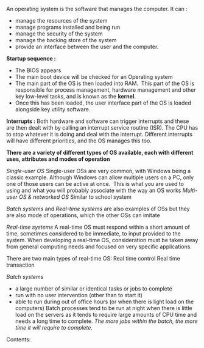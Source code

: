 An operating system is the software that manages the computer. It can :
- manage the resources of the system 
- manage programs installed and being run 
- manage the security of the system
- manage the backing store of the system
- provide an interface between the user and the computer.

**Startup sequence :**
- The BIOS appears
- The main boot device will be checked for an Operating system 
- The main part of the OS is then loaded into RAM.  This part of the OS is responsible for process management, hardware management and other key low-level tasks, and is known as the **kernel**. 
- Once this has been loaded, the user interface part of the OS is loaded alongside key utility software.

**Interrupts :**
Both hardware and software can trigger interrupts and these are then dealt with by calling an interrupt service routine (ISR). The CPU has to stop whatever it is doing and deal with the interrupt. Different interrupts will have different priorities, and the OS manages this too.

**There are a variety of different types of OS available, each with different uses, attributes and modes of operation**

*Single-user OS*
Single-user OSs are very common, with Windows being a classic example. Although Windows can allow multiple users on a PC, only one of those users can be active at once. 
This is what you are used to using and what you will probably associate with the way an OS works
*Multi-user OS & networked OS*
Similar to school system

*Batch systems* and *Real-time systems* are also examples of OSs but they are also mode of operations, which the other OSs can imitate

*Real-time systems*
A real-time OS must respond within a short amount of time, sometimes considered to be immediate, to input provided to the system.
When developing a real-time OS, consideration must be taken away from general computing needs and focused on very specific applications.

There are two main types of real-time OS:
Real time control
Real time transaction

*Batch systems*
- a large number of similar or identical tasks or jobs to complete
- run with no user intervention (other than to start it)
- able to run during out of office hours (or when there is light load on the computers)
Batch processes tend to be run at night when there is little load on the servers as it tends to require large amounts of CPU time and needs a long time to complete. *The more jobs within the batch, the more time it will require to complete.*


Contents:
```folder-index-content
```